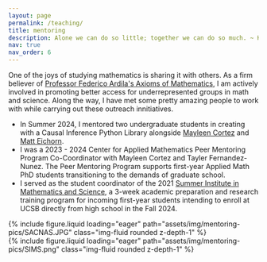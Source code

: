 ```yaml
---
layout: page
permalink: /teaching/
title: mentoring
description: Alone we can do so little; together we can do so much. ~ Hellen Keller
nav: true
nav_order: 6
---
```


One of the joys of studying mathematics is sharing it with others. As a firm believer of [Professor Federico Ardila's Axioms of Mathematics](https://fardila.com/), I am actively involved in promoting better access for underrepresented groups in math and science. Along the way, I have met some pretty amazing people to work with while carrying out these outreach innitiatives. 

* In Summer 2024, I mentored two undergraduate students in creating with a Causal Inference Python Library alongside [Mayleen Cortez](https://www.mayleencortez.com/) and [Matt Eichorn](https://maeichho.github.io/).
* I was a 2023 - 2024 Center for Applied Mathematics Peer Mentoring Program Co-Coordinator with Mayleen Cortez and Tayler Fernandez-Nunez. The Peer Mentoring Program supports first-year Applied Math PhD students transitioning to the demands of graduate school. 
* I served as the student coordinator of the 2021 [Summer Institute in Mathematics and Science](https://sims.csep.ucsb.edu/), a 3-week academic preparation and research training program for incoming first-year students intending to enroll at UCSB directly from high school in the Fall 2024.

<div class="row mt-3">
    <div class="col-sm mt-3 mt-md-0">
        {% include figure.liquid loading="eager" path="assets/img/mentoring-pics/SACNAS.JPG" class="img-fluid rounded z-depth-1" %}
    </div>
    <div class="col-sm mt-3 mt-md-0">
        {% include figure.liquid loading="eager" path="assets/img/mentoring-pics/SIMS.png" class="img-fluid rounded z-depth-1" %}
    </div>
</div>
<div class="caption">
</div>

